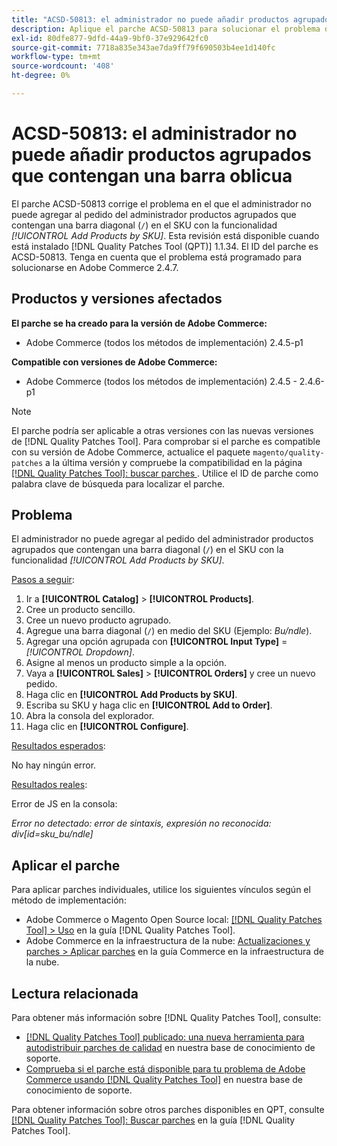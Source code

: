 ```yaml
---
title: "ACSD-50813: el administrador no puede añadir productos agrupados que contengan una barra oblicua"
description: Aplique el parche ACSD-50813 para solucionar el problema de rendimiento de Adobe Commerce en el que el administrador no puede añadir productos agrupados que contengan una barra diagonal (&grave;/&grave;) en el SKU con la funcionalidad *Añadir productos por SKU* al pedido del administrador.
exl-id: 80dfe877-9dfd-44a9-9bf0-37e929642fc0
source-git-commit: 7718a835e343ae7da9ff79f690503b4ee1d140fc
workflow-type: tm+mt
source-wordcount: '408'
ht-degree: 0%

---
```


# ACSD-50813: el administrador no puede añadir productos agrupados que contengan una barra oblicua

El parche ACSD-50813 corrige el problema en el que el administrador no puede agregar al pedido del administrador productos agrupados que contengan una barra diagonal (`/`) en el SKU con la funcionalidad *[!UICONTROL Add Products by SKU]*. Esta revisión está disponible cuando está instalado [!DNL Quality Patches Tool (QPT)] 1.1.34. El ID del parche es ACSD-50813. Tenga en cuenta que el problema está programado para solucionarse en Adobe Commerce 2.4.7.

## Productos y versiones afectados

**El parche se ha creado para la versión de Adobe Commerce:**

* Adobe Commerce (todos los métodos de implementación) 2.4.5-p1

**Compatible con versiones de Adobe Commerce:**

* Adobe Commerce (todos los métodos de implementación) 2.4.5 - 2.4.6-p1

>[!NOTE]
>
>El parche podría ser aplicable a otras versiones con las nuevas versiones de [!DNL Quality Patches Tool]. Para comprobar si el parche es compatible con su versión de Adobe Commerce, actualice el paquete `magento/quality-patches` a la última versión y compruebe la compatibilidad en la página [[!DNL Quality Patches Tool]: buscar parches ](https://experienceleague.adobe.com/tools/commerce-quality-patches/index.html?lang=es). Utilice el ID de parche como palabra clave de búsqueda para localizar el parche.

## Problema

El administrador no puede agregar al pedido del administrador productos agrupados que contengan una barra diagonal (`/`) en el SKU con la funcionalidad *[!UICONTROL Add Products by SKU]*.

<u>Pasos a seguir</u>:

1. Ir a **[!UICONTROL Catalog]** > **[!UICONTROL Products]**.
1. Cree un producto sencillo.
1. Cree un nuevo producto agrupado.
1. Agregue una barra diagonal (`/`) en medio del SKU (Ejemplo: *Bu/ndle*).
1. Agregar una opción agrupada con **[!UICONTROL Input Type]** = *[!UICONTROL Dropdown]*.
1. Asigne al menos un producto simple a la opción.
1. Vaya a **[!UICONTROL Sales]** > **[!UICONTROL Orders]** y cree un nuevo pedido.
1. Haga clic en **[!UICONTROL Add Products by SKU]**.
1. Escriba su SKU y haga clic en **[!UICONTROL Add to Order]**.
1. Abra la consola del explorador.
1. Haga clic en **[!UICONTROL Configure]**.

<u>Resultados esperados</u>:

No hay ningún error.

<u>Resultados reales</u>:

Error de JS en la consola:

*Error no detectado: error de sintaxis, expresión no reconocida: div[id=sku_bu/ndle]*

## Aplicar el parche

Para aplicar parches individuales, utilice los siguientes vínculos según el método de implementación:

* Adobe Commerce o Magento Open Source local: [[!DNL Quality Patches Tool] > Uso](https://experienceleague.adobe.com/docs/commerce-operations/tools/quality-patches-tool/usage.html?lang=es) en la guía [!DNL Quality Patches Tool].
* Adobe Commerce en la infraestructura de la nube: [Actualizaciones y parches > Aplicar parches](https://experienceleague.adobe.com/docs/commerce-cloud-service/user-guide/develop/upgrade/apply-patches.html?lang=es) en la guía Commerce en la infraestructura de la nube.

## Lectura relacionada

Para obtener más información sobre [!DNL Quality Patches Tool], consulte:

* [[!DNL Quality Patches Tool] publicado: una nueva herramienta para autodistribuir parches de calidad](/help/announcements/adobe-commerce-announcements/magento-quality-patches-released-new-tool-to-self-serve-quality-patches.md) en nuestra base de conocimiento de soporte.
* [Comprueba si el parche está disponible para tu problema de Adobe Commerce usando [!DNL Quality Patches Tool]](/help/support-tools/patches-available-in-qpt-tool/check-patch-for-magento-issue-with-magento-quality-patches.md) en nuestra base de conocimiento de soporte.

Para obtener información sobre otros parches disponibles en QPT, consulte [[!DNL Quality Patches Tool]: Buscar parches](https://experienceleague.adobe.com/tools/commerce-quality-patches/index.html?lang=es) en la guía [!DNL Quality Patches Tool].

